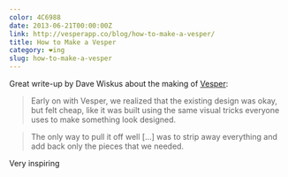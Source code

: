 ```yaml
---
color: 4C6988
date: 2013-06-21T00:00:00Z
link: http://vesperapp.co/blog/how-to-make-a-vesper/
title: How to Make a Vesper
category: ❤ing
slug: how-to-make-a-vesper
---
```


Great write-up by Dave Wiskus about the making of [Vesper](http://vesperapp.co):

> Early on with Vesper, we realized that the existing design was okay, but felt
> cheap, like it was built using the same visual tricks everyone uses to make
> something look designed.

> The only way to pull it off well […] was to strip away everything and add back
> only the pieces that we needed.

Very inspiring
